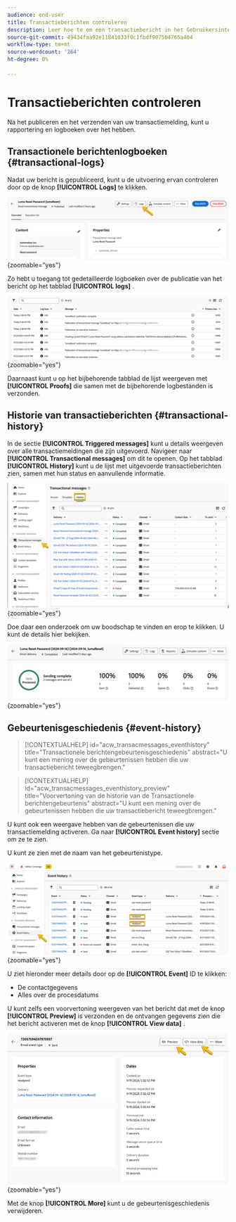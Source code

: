 ```yaml
---
audience: end-user
title: Transactieberichten controleren
description: Leer hoe te om een transactiebericht in het Gebruikersinterface van het Web van de Campagne te controleren
source-git-commit: 49434faa92e11841033f0c1fbdf907504765a404
workflow-type: tm+mt
source-wordcount: '264'
ht-degree: 0%

---
```


# Transactieberichten controleren

Na het publiceren en het verzenden van uw transactiemelding, kunt u rapportering en logboeken over het hebben.

## Transactionele berichtenlogboeken {#transactional-logs}

Nadat uw bericht is gepubliceerd, kunt u de uitvoering ervan controleren door op de knop **[!UICONTROL Logs]** te klikken.

![](assets/transactional-logs.png){zoomable="yes"}

Zo hebt u toegang tot gedetailleerde logboeken over de publicatie van het bericht op het tabblad **[!UICONTROL logs]** .

![](assets/transactional-logslist.png){zoomable="yes"}

Daarnaast kunt u op het bijbehorende tabblad de lijst weergeven met **[!UICONTROL Proofs]** die samen met de bijbehorende logbestanden is verzonden.

## Historie van transactieberichten {#transactional-history}

In de sectie **[!UICONTROL Triggered messages]** kunt u details weergeven over alle transactiemeldingen die zijn uitgevoerd. Navigeer naar **[!UICONTROL Transactional messages]** om dit te openen. Op het tabblad **[!UICONTROL History]** kunt u de lijst met uitgevoerde transactieberichten zien, samen met hun status en aanvullende informatie.

![](assets/transactional-history.png){zoomable="yes"}

Doe daar een onderzoek om uw boodschap te vinden en erop te klikken.
U kunt de details hier bekijken.

![](assets/transactional-reporting.png){zoomable="yes"}

## Gebeurtenisgeschiedenis {#event-history}

>[!CONTEXTUALHELP]
>id="acw_transacmessages_eventhistory"
>title="Transactionele berichtengebeurtenisgeschiedenis"
>abstract="U kunt een mening over de gebeurtenissen hebben die uw transactiebericht teweegbrengen."

>[!CONTEXTUALHELP]
>id="acw_transacmessages_eventhistory_preview"
>title="Voorvertoning van de historie van de Transactionele berichtengebeurtenis"
>abstract="U kunt een mening over de gebeurtenissen hebben die uw transactiebericht teweegbrengen."

U kunt ook een weergave hebben van de gebeurtenissen die uw transactiemelding activeren.
Ga naar **[!UICONTROL Event history]** sectie om ze te zien.

U kunt ze zien met de naam van het gebeurtenistype.

![](assets/event-history.png){zoomable="yes"}

U ziet hieronder meer details door op de **[!UICONTROL Event]** ID te klikken:

* De contactgegevens
* Alles over de procesdatums

U kunt zelfs een voorvertoning weergeven van het bericht dat met de knop **[!UICONTROL Preview]** is verzonden en de ontvangen gegevens zien die het bericht activeren met de knop **[!UICONTROL View data]** .

![](assets/event-details.png){zoomable="yes"}

Met de knop **[!UICONTROL More]** kunt u de gebeurtenisgeschiedenis verwijderen.
